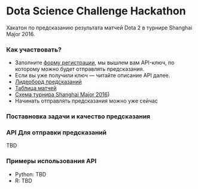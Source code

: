 Dota Science Challenge Hackathon
================================

Хакатон по предсказанию результата матчей Dota 2 в турнире Shanghai Major 2016.

### Как участвовать?

- Заполните [форму регистрации](http://goo.gl/forms/uItP82XCOQ), мы вышлем вам API-ключ, по которому можно будет отправлять предсказания.
- Если вы уже получили ключ — читайте описание API далее.
- [Лидерборд предсказаний](http://alchemist.dotascience.com/leaderboard/)
- [Таблица матчей](http://alchemist.dotascience.com/matches/)
- [Схема турнира Shanghai Major 2016](http://wiki.teamliquid.net/dota2/Shanghai_Major/2016#Main_Event))
- Начинать отправлять предсказания можно уже сейчас

### Поставновка задачи и качество предсказания

### API Для отправки предсказаний

TBD

### Примеры использования API

- Python: TBD
- R: TBD
